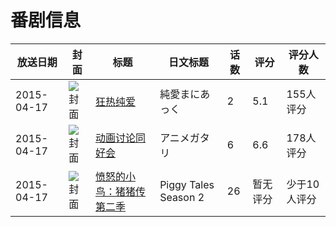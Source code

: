 # 番剧信息

|放送日期|封面|标题|日文标题|话数|评分|评分人数|
|---|---|---|---|---|---|---|
|2015-04-17|![封面](https://bangumi.tv/img/no_icon_subject.png)|[狂热纯爱](https://bangumi.tv/subject/126172)|純愛まにあっく|2|5.1|155人评分|
|2015-04-17|![封面](https://lain.bgm.tv/pic/cover/c/bd/5c/217599_76UPM.jpg)|[动画讨论同好会](https://bangumi.tv/subject/217599)|アニメガタリ|6|6.6|178人评分|
|2015-04-17|![封面](https://lain.bgm.tv/pic/cover/c/00/56/538219_vvNpK.jpg)|[愤怒的小鸟：猪猪传 第二季](https://bangumi.tv/subject/538219)|Piggy Tales Season 2|26|暂无评分|少于10人评分|
